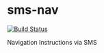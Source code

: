 # sms-nav

[![Build Status](https://travis-ci.org/twbarber/sms-nav.svg?branch=master)](https://travis-ci.org/twbarber/sms-nav)

Navigation Instructions via SMS

